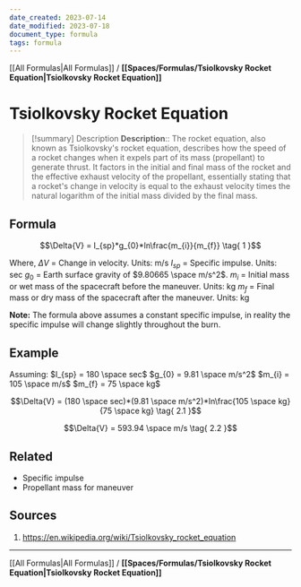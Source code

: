 ```yaml
---
date_created: 2023-07-14
date_modified: 2023-07-18
document_type: formula
tags: formula 
---
```

[[All Formulas|All Formulas]] / **[[Spaces/Formulas/Tsiolkovsky Rocket Equation|Tsiolkovsky Rocket Equation]]**
# Tsiolkovsky Rocket Equation

> [!summary] Description
> **Description**:: The rocket equation, also known as Tsiolkovsky's rocket equation, describes how the speed of a rocket changes when it expels part of its mass (propellant) to generate thrust. It factors in the initial and final mass of the rocket and the effective exhaust velocity of the propellant, essentially stating that a rocket's change in velocity is equal to the exhaust velocity times the natural logarithm of the initial mass divided by the final mass.

## Formula

$$\Delta{V} = I_{sp}*g_{0}*ln\frac{m_{i}}{m_{f}} \tag{ 1 }$$

Where,
$\Delta V$ = Change in velocity. Units: m/s
$I_{sp}$ = Specific impulse. Units: sec
$g_{0}$ = Earth surface gravity of $9.80665 \space m/s^2$.
$m_{i}$ = Initial mass or wet mass of the spacecraft before the maneuver. Units: kg
$m_{f}$ = Final mass or dry mass of the spacecraft after the maneuver. Units: kg

**Note:** The formula above assumes a constant specific impulse, in reality the specific impulse will change slightly throughout the burn.

## Example
Assuming:
$I_{sp} = 180 \space sec$
$g_{0} = 9.81 \space m/s^2$
$m_{i} = 105 \space m/s$
$m_{f} = 75 \space kg$

$$\Delta{V} = (180 \space sec)*(9.81 \space m/s^2)*ln\frac{105 \space kg}{75 \space kg} \tag{ 2.1 }$$

$$\Delta{V} = 593.94 \space m/s \tag{ 2.2 }$$

## Related
- Specific impulse
- Propellant mass for maneuver

## Sources
1. https://en.wikipedia.org/wiki/Tsiolkovsky_rocket_equation


---
[[All Formulas|All Formulas]] / **[[Spaces/Formulas/Tsiolkovsky Rocket Equation|Tsiolkovsky Rocket Equation]]**
